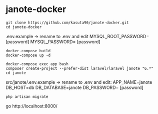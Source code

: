 # janote-docker

```
git clone https://github.com/kasuta96/janote-docker.git
cd janote-docker
```

.env.example -> rename to .env and edit
  MYSQL_ROOT_PASSWORD= [password]
  MYSQL_PASSWORD= [password]
```
docker-compose build
docker-compose up -d

docker-compose exec app bash
composer create-project --prefer-dist laravel/laravel janote "6.*"
cd janote
```

src/janote/.env.example  -> rename to .env and edit:
  APP_NAME=janote
  DB_HOST=db
  DB_DATABASE=janote
  DB_PASSWORD= [password]
```
php artisan migrate
```
go http://localhost:8000/
